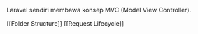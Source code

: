 
Laravel sendiri membawa konsep MVC (Model View Controller).

[[Folder Structure]]
[[Request Lifecycle]]
